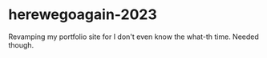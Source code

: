 # herewegoagain-2023
Revamping my portfolio site for I don't even know the what-th time. Needed though.
